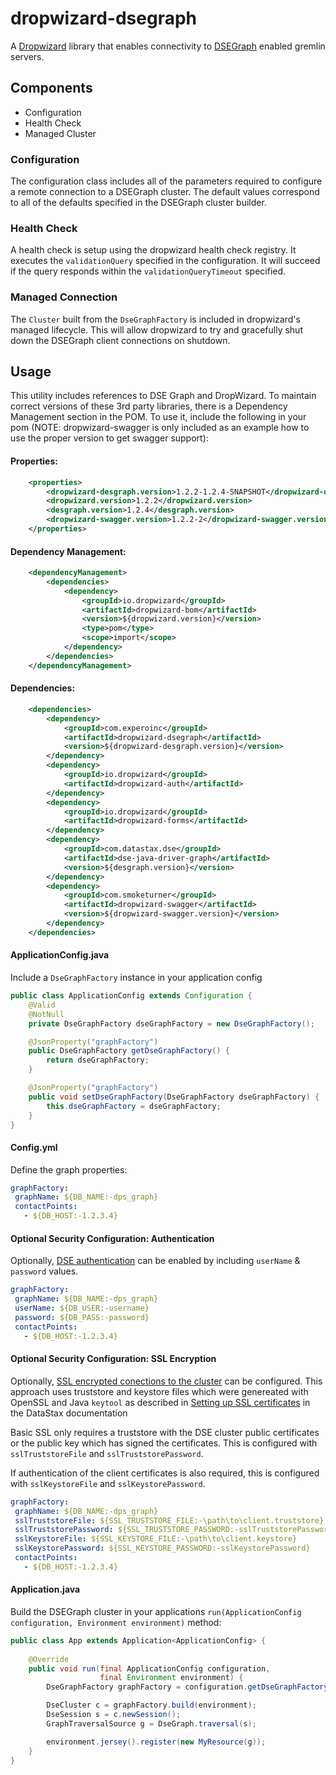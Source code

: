 # dropwizard-dsegraph #

A [Dropwizard][1] library that enables connectivity to [DSEGraph][2] enabled gremlin servers.

## Components ##

* Configuration
* Health Check
* Managed Cluster

### Configuration ###

The configuration class includes all of the parameters required to configure a remote connection to
a DSEGraph cluster. The default values correspond to all of the defaults specified in the DSEGraph
cluster builder.

### Health Check ###

A health check is setup using the dropwizard health check registry. It executes the 
`validationQuery` specified in the configuration. It will succeed if the query responds within the
`validationQueryTimeout` specified.

### Managed Connection ###

The `Cluster` built from the `DseGraphFactory` is included in dropwizard's managed lifecycle. This
will allow dropwizard to try and gracefully shut down the DSEGraph client connections on shutdown.

## Usage ##

This utility includes references to DSE Graph and DropWizard. To maintain correct
versions of these 3rd party libraries, there is a Dependency Management section in
the POM. To use it, include the following in your pom (NOTE: dropwizard-swagger is
only included as an example how to use the proper version to get swagger support):

#### Properties:
```xml
    <properties>
        <dropwizard-desgraph.version>1.2.2-1.2.4-SNAPSHOT</dropwizard-desgraph.version>
        <dropwizard.version>1.2.2</dropwizard.version>
        <desgraph.version>1.2.4</desgraph.version>
        <dropwizard-swagger.version>1.2.2-2</dropwizard-swagger.version>
    </properties>
```
#### Dependency Management:
```xml
    <dependencyManagement>
        <dependencies>
            <dependency>
                <groupId>io.dropwizard</groupId>
                <artifactId>dropwizard-bom</artifactId>
                <version>${dropwizard.version}</version>
                <type>pom</type>
                <scope>import</scope>
            </dependency>
        </dependencies>
    </dependencyManagement>
```
#### Dependencies:
```xml
    <dependencies>
        <dependency>
            <groupId>com.experoinc</groupId>
            <artifactId>dropwizard-dsegraph</artifactId>
            <version>${dropwizard-desgraph.version}</version>
        </dependency>
        <dependency>
            <groupId>io.dropwizard</groupId>
            <artifactId>dropwizard-auth</artifactId>
        </dependency>
        <dependency>
            <groupId>io.dropwizard</groupId>
            <artifactId>dropwizard-forms</artifactId>
        </dependency>
        <dependency>
            <groupId>com.datastax.dse</groupId>
            <artifactId>dse-java-driver-graph</artifactId>
            <version>${desgraph.version}</version>
        </dependency>
        <dependency>
            <groupId>com.smoketurner</groupId>
            <artifactId>dropwizard-swagger</artifactId>
            <version>${dropwizard-swagger.version}</version>
        </dependency>
    </dependencies>
```
#### ApplicationConfig.java
Include a `DseGraphFactory` instance in your application config
```java
public class ApplicationConfig extends Configuration {
    @Valid
    @NotNull
    private DseGraphFactory dseGraphFactory = new DseGraphFactory();

    @JsonProperty("graphFactory")
    public DseGraphFactory getDseGraphFactory() {
        return dseGraphFactory;
    }

    @JsonProperty("graphFactory")
    public void setDseGraphFactory(DseGraphFactory dseGraphFactory) {
        this.dseGraphFactory = dseGraphFactory;
    }
}
```
#### Config.yml
Define the graph properties:
```yaml
graphFactory:
 graphName: ${DB_NAME:-dps_graph}
 contactPoints:
   - ${DB_HOST:-1.2.3.4}
```

#### Optional Security Configuration: Authentication
Optionally, [DSE authentication][3] can be enabled by including `userName` & `password` values.  
```yaml
graphFactory:
 graphName: ${DB_NAME:-dps_graph}
 userName: ${DB_USER:-username}
 password: ${DB_PASS:-password}
 contactPoints:
   - ${DB_HOST:-1.2.3.4}
```

#### Optional Security Configuration: SSL Encryption
Optionally, [SSL encrypted conections to the cluster][4] can be configured. This approach uses truststore and keystore files which were genereated with OpenSSL and Java `keytool` as described in [Setting up SSL certificates][5] in the DataStax documentation 

Basic SSL only requires a truststore with the DSE cluster public certificates or the public key which has signed the certificates. This is configured with `sslTruststoreFile` and `sslTruststorePassword`.

If authentication of the client certificates is also required, this is configured with `sslKeystoreFile` and `sslKeystorePassword`.
```yaml
graphFactory:
 graphName: ${DB_NAME:-dps_graph}
 sslTruststoreFile: ${SSL_TRUSTSTORE_FILE:-\path\to\client.truststore}
 sslTruststorePassword: ${SSL_TRUSTSTORE_PASSWORD:-sslTruststorePassword}
 sslKeystoreFile: ${SSL_KEYSTORE_FILE:-\path\to\client.keystore}
 sslKeystorePassword: ${SSL_KEYSTORE_PASSWORD:-sslKeystorePassword}
 contactPoints:
   - ${DB_HOST:-1.2.3.4}
```

#### Application.java
Build the DSEGraph cluster in your applications `run(ApplicationConfig configuration, Environment environment)` method:
```java
public class App extends Application<ApplicationConfig> {
    
    @Override
    public void run(final ApplicationConfig configuration,
                    final Environment environment) {
        DseGraphFactory graphFactory = configuration.getDseGraphFactory();

        DseCluster c = graphFactory.build(environment);
        DseSession s = c.newSession();
        GraphTraversalSource g = DseGraph.traversal(s);

        environment.jersey().register(new MyResource(g));
    }
}
```

[1]: https://dropwizard.io
[2]: https://www.datastax.com/products/datastax-enterprise-graph
[3]: http://docs.datastax.com/en/developer/java-driver-dse/1.4/manual/auth/
[4]: http://docs.datastax.com/en/developer/java-driver-dse/1.4/manual/ssl/
[5]: http://docs.datastax.com/en/dse/5.1/dse-admin/datastax_enterprise/security/secSetUpSSLCert.html

